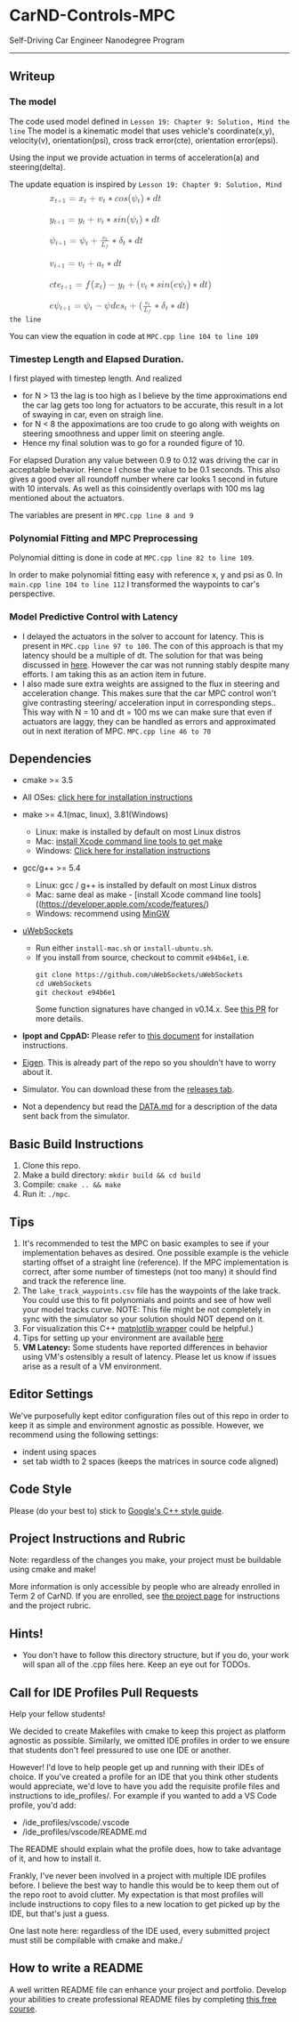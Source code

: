 # CarND-Controls-MPC
Self-Driving Car Engineer Nanodegree Program

---

## Writeup

### The model
The code used model defined in `Lesson 19: Chapter 9: Solution, Mind the line`
The model is a kinematic model that uses vehicle's coordinate(x,y), velocity(v), orientation(psi), cross track error(cte), orientation error(epsi).

Using the input we provide actuation in terms of acceleration(a) and steering(delta).

The update equation is inspired by `Lesson 19: Chapter 9: Solution, Mind the line`
![alt-text](https://github.com/anvaysrivastava/CarND-MPC-Project/blob/master/img/updateEquation.png)

You can view the equation in code at `MPC.cpp line 104 to line 109`

### Timestep Length and Elapsed Duration.

I first played with timestep length. And realized 
* for N > 13 the lag is too high as I believe by the time approximations end the car lag gets too long for actuators to be accurate, this result in a lot of swaying in car, even on straigh line.
* for N < 8 the appoximations are too crude to go along with weights on steering smoothness and upper limit on steering angle.
* Hence my final solution was to go for a rounded figure of 10.

For elapsed Duration any value between 0.9 to 0.12 was driving the car in acceptable behavior. Hence I chose the value to be 0.1 seconds. This also gives a good over all roundoff number where car looks 1 second in future with 10 intervals. As well as this coinsidently overlaps with 100 ms lag mentioned about the actuators. 

The variables are present in `MPC.cpp line 8 and 9`

### Polynomial Fitting and MPC Preprocessing

Polynomial ditting is done in code at `MPC.cpp line 82 to line 109`. 

In order to make polynomial fitting easy with reference x, y and psi as 0. In `main.cpp line 104 to line 112` I transformed the waypoints to car's perspective.

### Model Predictive Control with Latency

* I delayed the actuators in the solver to account for latency. This is present in `MPC.cpp line 97 to 100`. The con of this approach is that my latency should be a multiple of dt. The solution for that was being discussed in [here](https://discussions.udacity.com/t/calibration-for-the-acceleration-and-steering-angle-for-latency-consideration/276413). However the car was not running stably despite many efforts. I am taking this as an action item in future.
* I also made sure extra weights are assigned to the flux in steering and acceleration change. This makes sure that the car MPC control won't give contrasting steering/ acceleration input in corresponding steps.. This way with N = 10 and dt = 100 ms we can make sure that even if actuators are laggy, they can be handled as errors and approximated out in next iteration of MPC. `MPC.cpp line 46 to 70`


## Dependencies

* cmake >= 3.5
 * All OSes: [click here for installation instructions](https://cmake.org/install/)
* make >= 4.1(mac, linux), 3.81(Windows)
  * Linux: make is installed by default on most Linux distros
  * Mac: [install Xcode command line tools to get make](https://developer.apple.com/xcode/features/)
  * Windows: [Click here for installation instructions](http://gnuwin32.sourceforge.net/packages/make.htm)
* gcc/g++ >= 5.4
  * Linux: gcc / g++ is installed by default on most Linux distros
  * Mac: same deal as make - [install Xcode command line tools]((https://developer.apple.com/xcode/features/)
  * Windows: recommend using [MinGW](http://www.mingw.org/)
* [uWebSockets](https://github.com/uWebSockets/uWebSockets)
  * Run either `install-mac.sh` or `install-ubuntu.sh`.
  * If you install from source, checkout to commit `e94b6e1`, i.e.
    ```
    git clone https://github.com/uWebSockets/uWebSockets
    cd uWebSockets
    git checkout e94b6e1
    ```
    Some function signatures have changed in v0.14.x. See [this PR](https://github.com/udacity/CarND-MPC-Project/pull/3) for more details.

* **Ipopt and CppAD:** Please refer to [this document](https://github.com/udacity/CarND-MPC-Project/blob/master/install_Ipopt_CppAD.md) for installation instructions.
* [Eigen](http://eigen.tuxfamily.org/index.php?title=Main_Page). This is already part of the repo so you shouldn't have to worry about it.
* Simulator. You can download these from the [releases tab](https://github.com/udacity/self-driving-car-sim/releases).
* Not a dependency but read the [DATA.md](./DATA.md) for a description of the data sent back from the simulator.


## Basic Build Instructions

1. Clone this repo.
2. Make a build directory: `mkdir build && cd build`
3. Compile: `cmake .. && make`
4. Run it: `./mpc`.

## Tips

1. It's recommended to test the MPC on basic examples to see if your implementation behaves as desired. One possible example
is the vehicle starting offset of a straight line (reference). If the MPC implementation is correct, after some number of timesteps
(not too many) it should find and track the reference line.
2. The `lake_track_waypoints.csv` file has the waypoints of the lake track. You could use this to fit polynomials and points and see of how well your model tracks curve. NOTE: This file might be not completely in sync with the simulator so your solution should NOT depend on it.
3. For visualization this C++ [matplotlib wrapper](https://github.com/lava/matplotlib-cpp) could be helpful.)
4.  Tips for setting up your environment are available [here](https://classroom.udacity.com/nanodegrees/nd013/parts/40f38239-66b6-46ec-ae68-03afd8a601c8/modules/0949fca6-b379-42af-a919-ee50aa304e6a/lessons/f758c44c-5e40-4e01-93b5-1a82aa4e044f/concepts/23d376c7-0195-4276-bdf0-e02f1f3c665d)
5. **VM Latency:** Some students have reported differences in behavior using VM's ostensibly a result of latency.  Please let us know if issues arise as a result of a VM environment.

## Editor Settings

We've purposefully kept editor configuration files out of this repo in order to
keep it as simple and environment agnostic as possible. However, we recommend
using the following settings:

* indent using spaces
* set tab width to 2 spaces (keeps the matrices in source code aligned)

## Code Style

Please (do your best to) stick to [Google's C++ style guide](https://google.github.io/styleguide/cppguide.html).

## Project Instructions and Rubric

Note: regardless of the changes you make, your project must be buildable using
cmake and make!

More information is only accessible by people who are already enrolled in Term 2
of CarND. If you are enrolled, see [the project page](https://classroom.udacity.com/nanodegrees/nd013/parts/40f38239-66b6-46ec-ae68-03afd8a601c8/modules/f1820894-8322-4bb3-81aa-b26b3c6dcbaf/lessons/b1ff3be0-c904-438e-aad3-2b5379f0e0c3/concepts/1a2255a0-e23c-44cf-8d41-39b8a3c8264a)
for instructions and the project rubric.

## Hints!

* You don't have to follow this directory structure, but if you do, your work
  will span all of the .cpp files here. Keep an eye out for TODOs.

## Call for IDE Profiles Pull Requests

Help your fellow students!

We decided to create Makefiles with cmake to keep this project as platform
agnostic as possible. Similarly, we omitted IDE profiles in order to we ensure
that students don't feel pressured to use one IDE or another.

However! I'd love to help people get up and running with their IDEs of choice.
If you've created a profile for an IDE that you think other students would
appreciate, we'd love to have you add the requisite profile files and
instructions to ide_profiles/. For example if you wanted to add a VS Code
profile, you'd add:

* /ide_profiles/vscode/.vscode
* /ide_profiles/vscode/README.md

The README should explain what the profile does, how to take advantage of it,
and how to install it.

Frankly, I've never been involved in a project with multiple IDE profiles
before. I believe the best way to handle this would be to keep them out of the
repo root to avoid clutter. My expectation is that most profiles will include
instructions to copy files to a new location to get picked up by the IDE, but
that's just a guess.

One last note here: regardless of the IDE used, every submitted project must
still be compilable with cmake and make./

## How to write a README
A well written README file can enhance your project and portfolio.  Develop your abilities to create professional README files by completing [this free course](https://www.udacity.com/course/writing-readmes--ud777).
